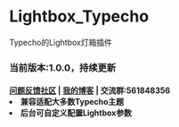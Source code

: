 # Lightbox_Typecho
Typecho的Lightbox灯箱插件

<h3>当前版本:1.0.0，持续更新</h3>
<h4><a href="https://support.qq.com/products/314782">问题反馈社区</a> | <a href="https://www.coder-bear.com">我的博客</a> | 交流群:561848356
<li>兼容适配大多数Typecho主题</li>
<li>后台可自定义配置Lightbox参数</li>
